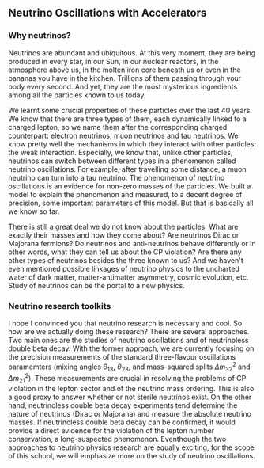 ## Neutrino Oscillations with Accelerators

<!--
First, we will quickly review how neutrinos interact with other particles in the Standard Model. We will learn which physics processes are used in creating the neutrinos. We will then see how we can direct neutral particles to make a beam, how to control the energy spectrum, the flux of the beam. Lastly, we will examine the three neutrino beams: the NuMI at Fermilab, the KEK neutrino beamline, and the CNGS beam at CERN.

### Neutrino interactions

The interaction of neutrinos with other particles is completely explained in the Standard Model. Being neutral leptons, neutrinos only interact with other neutrinos of the same flavor via the Z-boson exchange (or neutral current interaction) or with a charged lepton of the same flavor via W-boson exchange (or charged current interaction). From now on, the neutral current and charged current interactions will be abbreviated as NC

before going into the details of how neutrino beam is made, we will first review important part of the Standard Model to understand the physics of the neutrino beam. 

neutrinos are neutral leptons. a peliculiar property of neutrinos is that they interact very weakly with other particles. in fact, besides the gravitational interaction, the only interaction that the particle take part in is the weak interaction.
-->

### Why neutrinos?
Neutrinos are abundant and ubiquitous. At this very moment, they are being produced in every star, in our Sun, in our nuclear reactors, in the atmosphere above us, in the molten iron core beneath us or even in the bananas you have in the kitchen. Trillions of them passing through your body every second. And yet, they are the most mysterious ingredients among all the particles known to us today.

We learnt some crucial properties of these particles over the last 40 years. We know that there are three types of them, each dynamically linked to a charged lepton, so we name them after the corresponding charged counterpart: electron neutrinos, muon neutrinos and tau neutrinos. We know pretty well the mechanisms in which they interact with other particles: the weak interaction. Especially, we know that, unlike other particles, neutrinos can switch between different types in a phenomenon called neutrino oscillations. For example, after travelling some distance, a muon neutrino can turn into a tau neutrino. The phenomenon of neutrino oscillations is an evidence for non-zero masses of the particles. We built a model to explain the phenomenon and measured, to a decent degree of precision, some important parameters of this model. But that is basically all we know so far. 

There is still a great deal we do not know about the particles. What are exactly their masses and how they come about? Are neutrinos Dirac or Majorana fermions? Do neutrinos and anti-neutrinos behave differently or in other words, what they can tell us about the CP violation? Are there any other types of neutrinos besides the three known to us? And we haven't even mentioned possible linkages of neutrino physics to the uncharted water of dark matter, matter-antimatter asymmetry, cosmic evolution, etc. Study of neutrinos can be the portal to a new physics.

### Neutrino research toolkits
I hope I convinced you that neutrino research is necessary and cool. So how are we actually doing these research? There are several approaches. Two main ones are the studies of neutrino oscillations and of neutrinoless double beta decay. With the former approach, we are currently focusing on the precision measurements of the standard three-flavour oscillations paramemters (mixing angles $\theta_{13}$, $\theta_{23}$, and mass-squared splits $\Delta m_{32}^2$ and $\Delta m_{21}^2$). These measurements are crucial in resolving the problems of CP violation in the lepton sector and of the neutrino mass ordering. This is also a good proxy to answer whether or not sterile neutrinos exist. On the other hand, neutrinoless double beta decay experiments tend determine the nature of neutrinos (Dirac or Majorana) and measure the absolute neutrino masses. If neutrinoless double beta decay can be confirmed, it would provide a direct evidence for the violation of the lepton number conservation, a long-suspected phenomenon. Eventhough the two approaches to neutrino physics research are equally exciting, for the scope of this school, we will emphasize more on the study of neutrino oscillations.


